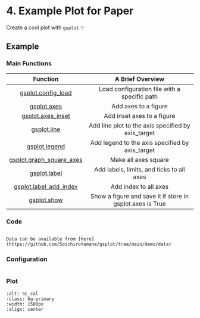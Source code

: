# 4. Example Plot for Paper

Create a cool plot with `gsplot` ✨

## Example

### Main Functions

| Function                                                          | A Brief Overview                                          |
| :---:                                                             | :-------:                                                 |
| [gsplot.config_load](#gsplot.config.config.config_load)           | Load configuration file with a specific path              |
| [gsplot.axes](#gsplot.figure.axes.axes)                           | Add axes to a figure                                      |
| [gsplot.axes_inset](#gsplot.figure.axes_inset.axes_inset)               | Add inset axes to a figure                                |
| [gsplot.line](#gsplot.plot.line.line)                             | Add line plot to the axis specified by axis_target        |
| [gsplot.legend](#gsplot.style.legend.legend)                      | Add legend to the axis specified by axis_target           |
| [gsplot.graph_square_axes](#gsplot.style.graph.graph_square_axes) | Make all axes square                                      |
| [gsplot.label](#gsplot.style.label.label)                         | Add labels, limits, and ticks to all axes                 |
| [gsplot.label_add_index](#gsplot.style.label.label_add_index)     | Add index to all axes                                     |
| [gsplot.show](#gsplot.figure.show.show)                           | Show a figure and save it if store in gsplot.axes is True |

### Code

```{literalinclude} ../../../demo/4_paper_plot/paper_plot.py
```

```{note}
Data can be available from [here](https://github.com/SoichiroYamane/gsplot/tree/main/demo/data)
```

### Configuration

```{literalinclude} ../../../demo/4_paper_plot/gsplot.json
```

### Plot

```{image} ../../../demo/4_paper_plot/SC_cal.png
:alt: SC_cal
:class: bg-primary
:width: 1500px
:align: center
```
